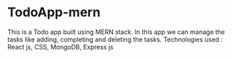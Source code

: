 # TodoApp-mern

This is a Todo app built using MERN stack.
In this app we can manage the tasks like adding, completing and deleting the tasks.
Technologies used :  React js, CSS, MongoDB, Express js
